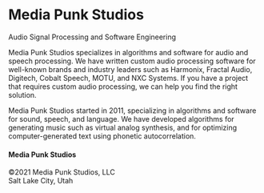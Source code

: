 # Media Punk Studios

Audio Signal Processing and Software Engineering

Media Punk Studios specializes in algorithms and software for audio and speech processing.
We have written custom audio processing software for well-known brands and industry leaders such as
Harmonix, Fractal Audio, Digitech, Cobalt Speech, MOTU, and NXC Systems.
If you have a project that requires custom audio processing, we can help you find the right solution.


Media Punk Studios started in 2011, specializing in algorithms and software for sound, speech, and language.
We have developed algorithms for generating music such as virtual analog synthesis,
and for optimizing computer-generated text using phonetic autocorrelation.

#### Media Punk Studios

©2021 Media Punk Studios, LLC<br/>
Salt Lake City, Utah
